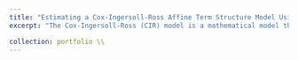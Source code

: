 ```yaml
---
title: "Estimating a Cox-Ingersoll-Ross Affine Term Structure Model Using the Kalman Filter [[PDF](https://github.com/kenrickraymond/Estimating-CIR-Model-Using-Kalman-Filter/blob/main/Affine_Term_Structure_Model_Kalman_Filter.pdf]] [[Github](https://github.com/kenrickraymond/Estimating-CIR-Model-Using-Kalman-Filter)]"
excerpt: "The Cox-Ingersoll-Ross (CIR) model is a mathematical model that assumes interest rates will go back to a long-term average, which helps explain why interest rates usually stay positive in the real world. This makes the CIR model useful for understanding how interest rates change in financial markets. However, real-world data is often noisy and not always perfect. This is where the Kalman filter comes in. It is an algorithm that *helps estimate the true values of a system by predicting, updating, and correcting guesses as new data is added*. When used with the CIR model, the Kalman filter helps improve the accuracy of interest rate predictions by removing unnecessary noise and focusing on the important information. <br/>"

collection: portfolio \\
---
```

<!-- 
This is an item in your portfolio. It can be have images or nice text. If you name the file .md, it will be parsed as markdown. If you name the file .html, it will be parsed as HTML.  -->
